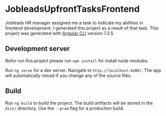# JobleadsUpfrontTasksFrontend

Jobleads HR manager assigned me a task to indicate my abilities in frontend development. I generated this project as a result of that task.
This project was generated with [Angular CLI](https://github.com/angular/angular-cli) version 7.3.5.

## Development server

Befor run this project please run `npm install` for install node modules.

Run `ng serve` for a dev server. Navigate to `http://localhost:4200/`. The app will automatically reload if you change any of the source files.

## Build

Run `ng build` to build the project. The build artifacts will be stored in the `dist/` directory. Use the `--prod` flag for a production build.
